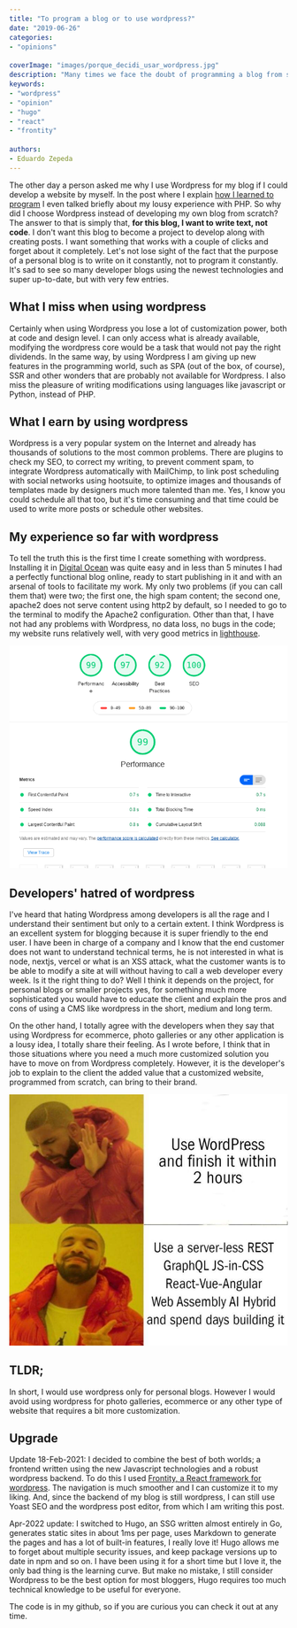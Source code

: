 ```yaml
---
title: "To program a blog or to use wordpress?"
date: "2019-06-26"
categories:
- "opinions"

coverImage: "images/porque_decidi_usar_wordpress.jpg"
description: "Many times we face the doubt of programming a blog from scratch or using a more popular solution like wordpress. In this post I explain my opinion."
keywords:
- "wordpress"
- "opinion"
- "hugo"
- "react"
- "frontity"

authors:
- Eduardo Zepeda
---
```


The other day a person asked me why I use Wordpress for my blog if I could develop a website by myself. In the post where I explain [how I learned to program](/blog/hello-world-how-did-i-learn-to-code/) I even talked briefly about my lousy experience with PHP. So why did I choose Wordpress instead of developing my own blog from scratch? The answer to that is simply that, **for this blog, I want to write text, not code**. I don't want this blog to become a project to develop along with creating posts. I want something that works with a couple of clicks and forget about it completely. Let's not lose sight of the fact that the purpose of a personal blog is to write on it constantly, not to program it constantly. It's sad to see so many developer blogs using the newest technologies and super up-to-date, but with very few entries.

## What I miss when using wordpress

Certainly when using Wordpress you lose a lot of customization power, both at code and design level. I can only access what is already available, modifying the wordpress core would be a task that would not pay the right dividends. In the same way, by using Wordpress I am giving up new features in the programming world, such as SPA (out of the box, of course), SSR and other wonders that are probably not available for Wordpress. I also miss the pleasure of writing modifications using languages like javascript or Python, instead of PHP.

## What I earn by using wordpress

Wordpress is a very popular system on the Internet and already has thousands of solutions to the most common problems. There are plugins to check my SEO, to correct my writing, to prevent comment spam, to integrate Wordpress automatically with MailChimp, to link post scheduling with social networks using hootsuite, to optimize images and thousands of templates made by designers much more talented than me. Yes, I know you could schedule all that too, but it's time consuming and that time could be used to write more posts or schedule other websites.

## My experience so far with wordpress

To tell the truth this is the first time I create something with wordpress. Installing it in [Digital Ocean](/blog/digital-ocean-analysis-and-my-experience-as-a-user/) was quite easy and in less than 5 minutes I had a perfectly functional blog online, ready to start publishing in it and with an arsenal of tools to facilitate my work. My only two problems (if you can call them that) were two; the first one, the high spam content; the second one, apache2 does not serve content using http2 by default, so I needed to go to the terminal to modify the Apache2 configuration. Other than that, I have not had any problems with Wordpress, no data loss, no bugs in the code; my website runs relatively well, with very good metrics in [lighthouse](https://web.dev).

![Web core vitals de coffee bytes](images/web_core_vitals_de_mi_blog.png)

## Developers' hatred of wordpress

I've heard that hating Wordpress among developers is all the rage and I understand their sentiment but only to a certain extent. I think Wordpress is an excellent system for blogging because it is super friendly to the end user. I have been in charge of a company and I know that the end customer does not want to understand technical terms, he is not interested in what is node, nextjs, vercel or what is an XSS attack, what the customer wants is to be able to modify a site at will without having to call a web developer every week. Is it the right thing to do? Well I think it depends on the project, for personal blogs or smaller projects yes, for something much more sophisticated you would have to educate the client and explain the pros and cons of using a CMS like wordpress in the short, medium and long term.

On the other hand, I totally agree with the developers when they say that using Wordpress for ecommerce, photo galleries or any other application is a lousy idea, I totally share their feeling. As I wrote before, I think that in those situations where you need a much more customized solution you have to move on from Wordpress completely. However, it is the developer's job to explain to the client the added value that a customized website, programmed from scratch, can bring to their brand.

![Rapper wordpress meme](images/wordpress-meme.jpg)

## TLDR;

In short, I would use wordpress only for personal blogs. However I would avoid using wordpress for photo galleries, ecommerce or any other type of website that requires a bit more customization.

## Upgrade

Update 18-Feb-2021: I decided to combine the best of both worlds; a frontend written using the new Javascript technologies and a robust wordpress backend. To do this I used [Frontity, a React framework for wordpress](https://frontity.org/). The navigation is much smoother and I can customize it to my liking. And, since the backend of my blog is still wordpress, I can still use Yoast SEO and the wordpress post editor, from which I am writing this post.

Apr-2022 update: I switched to Hugo, an SSG written almost entirely in Go, generates static sites in about 1ms per page, uses Markdown to generate the pages and has a lot of built-in features, I really love it! Hugo allows me to forget about multiple security issues, and keep package versions up to date in npm and so on. I have been using it for a short time but I love it, the only bad thing is the learning curve. But make no mistake, I still consider Wordpress to be the best option for most bloggers, Hugo requires too much technical knowledge to be useful for everyone.

The code is in my github, so if you are curious you can check it out at any time.